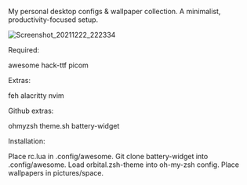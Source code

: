 My personal desktop configs & wallpaper collection.
A minimalist, productivity-focused setup.

![Screenshot_20211222_222334](https://user-images.githubusercontent.com/86522370/147161931-ce8e6868-1a33-41a9-8fe2-2cc324ae582b.png)

Required:

awesome
hack-ttf
picom

Extras:

feh
alacritty
nvim

Github extras:

ohmyzsh
theme.sh
battery-widget

Installation:

Place rc.lua in .config/awesome.
Git clone battery-widget into .config/awesome.
Load orbital.zsh-theme into oh-my-zsh config.
Place wallpapers in pictures/space.
